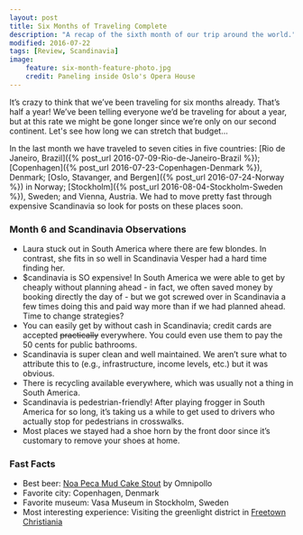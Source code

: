 ```yaml
---
layout: post
title: Six Months of Traveling Complete
description: "A recap of the sixth month of our trip around the world."
modified: 2016-07-22
tags: [Review, Scandinavia]
image:
    feature: six-month-feature-photo.jpg
    credit: Paneling inside Oslo's Opera House
---
```


It’s crazy to think that we’ve been traveling for six months already. That’s half a year! We’ve been telling everyone we’d be traveling for about a year, but at this rate we might be gone longer since we’re only on our second continent. Let's see how long we can stretch that budget...

In the last month we have traveled to seven cities in five countries: [Rio de Janeiro, Brazil]({% post_url 2016-07-09-Rio-de-Janeiro-Brazil %}); [Copenhagen]({% post_url 2016-07-23-Copenhagen-Denmark %}), Denmark; [Oslo, Stavanger, and Bergen]({% post_url 2016-07-24-Norway %}) in Norway; [Stockholm]({% post_url 2016-08-04-Stockholm-Sweden %}), Sweden; and Vienna, Austria. We had to move pretty fast through expensive Scandinavia so look for posts on these places soon.

### Month 6 and Scandinavia Observations

- Laura stuck out in South America where there are few blondes. In contrast, she fits in so well in Scandinavia Vesper had a hard time finding her.
- $candinavia is SO expensive! In South America we were able to get by cheaply without planning ahead - in fact, we often saved money by booking directly the day of - but we got screwed over in Scandinavia a few times doing this and paid way more than if we had planned ahead. Time to change strategies?
- You can easily get by without cash in Scandinavia; credit cards are accepted ~~practically~~ everywhere. You could even use them to pay the 50 cents for public bathrooms. 
- Scandinavia is super clean and well maintained. We aren’t sure what to attribute this to (e.g., infrastructure, income levels, etc.) but it was obvious. 
- There is recycling available everywhere, which was usually not a thing in South America.
- Scandinavia is pedestrian-friendly! After playing frogger in South America for so long, it’s taking us a while to get used to drivers who actually stop for pedestrians in crosswalks. 
- Most places we stayed had a shoe horn by the front door since it’s customary to remove your shoes at home. 

### Fast Facts

- Best beer: [Noa Peca Mud Cake Stout](https://untappd.com/user/veswill3/checkin/331395227) by Omnipollo
- Favorite city: Copenhagen, Denmark
- Favorite museum: Vasa Museum in Stockholm, Sweden
- Most interesting experience: Visiting the greenlight district in [Freetown Christiania](https://en.wikipedia.org/wiki/Freetown_Christiania)

